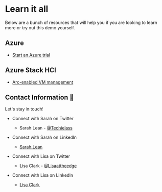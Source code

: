 
# Learn it all 

Below are a bunch of resources that will help you if you are looking to learn more or try out this demo yourself. 

## Azure
- [Start an Azure trial](https://azure.microsoft.com/free/?WT.mc_id=AZ-MVP-5004165)

## Azure Stack HCI
- [Arc-enabled VM management](https://learn.microsoft.com/azure-stack/hci/manage/azure-arc-enabled-virtual-machines?WT.mc_id=AZ-MVP-5004165)



## Contact Information 👋

Let's stay in touch! 

- Connect with Sarah on Twitter
    - Sarah Lean - [@Techielass](https://twitter.com/techielass)
- Connect with Sarah on LinkedIn
    - [Sarah Lean](https://in.linkedin.com/in/sazlean)


- Connect with Lisa on Twitter
    - Lisa Clark - [@Lisaattheedge](https://twitter.com/lisaattheedge)
- Connect with Lisa on LinkedIn
    - [Lisa Clark](https://www.linkedin.com/in/lisadawnclark/)

